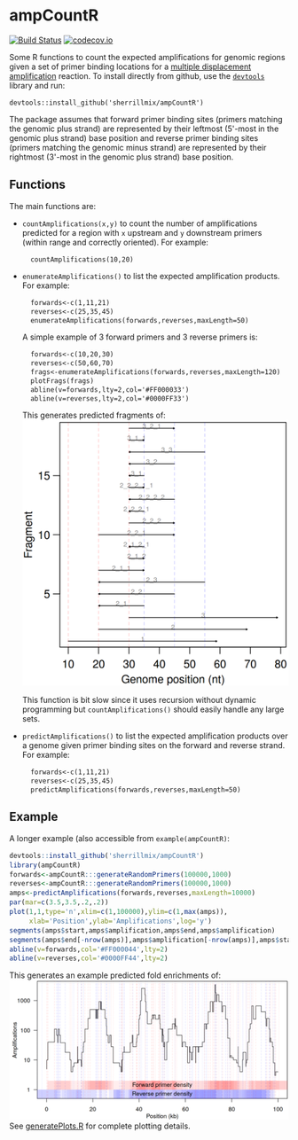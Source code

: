 # ampCountR

[![Build Status](https://travis-ci.org/sherrillmix/ampCountR.svg?branch=master)](https://travis-ci.org/sherrillmix/ampCountR)
[![codecov.io](https://codecov.io/github/sherrillmix/ampCountR/coverage.svg?branch=master)](https://codecov.io/github/sherrillmix/ampCountR?branch=master)


Some R functions to count the expected amplifications for genomic regions given a set of primer binding locations for a [multiple displacement amplification](http://en.wikipedia.org/wiki/Multiple_displacement_amplification) reaction. To install directly from github, use the [<code>devtools</code>](https://github.com/hadley/devtools) library and run:
```
devtools::install_github('sherrillmix/ampCountR')
```

The package assumes that forward primer binding sites (primers matching the genomic plus strand) are represented by their leftmost (5'-most in the genomic plus strand) base position and reverse primer binding sites (primers matching the genomic minus strand) are represented by their rightmost (3'-most in the genomic plus strand) base position.

## Functions

The main functions are:
* <code>countAmplifications(x,y)</code> to count the number of amplifications predicted for a region with <code>x</code> upstream and <code>y</code> downstream primers (within range and correctly oriented). For example:

        countAmplifications(10,20)

* <code>enumerateAmplifications()</code> to list the expected amplification products. For example:
    
        forwards<-c(1,11,21)
        reverses<-c(25,35,45)
        enumerateAmplifications(forwards,reverses,maxLength=50)
    
    A simple example of 3 forward primers and 3 reverse primers is:
    
        forwards<-c(10,20,30)
        reverses<-c(50,60,70)
        frags<-enumerateAmplifications(forwards,reverses,maxLength=120)
        plotFrags(frags)
        abline(v=forwards,lty=2,col='#FF000033')
        abline(v=reverses,lty=2,col='#0000FF33')
    
    This generates predicted fragments of:
    ![Predicted fragments from 3 forward, 3 reverse primers](example3x3primers.png)

    This function is bit slow since it uses recursion without dynamic programming but <code>countAmplifications()</code> should easily handle any large sets.

* <code>predictAmplifications()</code> to list the expected amplification products over a genome given primer binding sites on the forward and reverse strand. For example:

        forwards<-c(1,11,21)
        reverses<-c(25,35,45)
        predictAmplifications(forwards,reverses,maxLength=50)


## Example


A longer example (also accessible from <code>example(ampCountR)</code>:
```R
devtools::install_github('sherrillmix/ampCountR')
library(ampCountR)
forwards<-ampCountR:::generateRandomPrimers(100000,1000)
reverses<-ampCountR:::generateRandomPrimers(100000,1000)
amps<-predictAmplifications(forwards,reverses,maxLength=10000)
par(mar=c(3.5,3.5,.2,.2))
plot(1,1,type='n',xlim=c(1,100000),ylim=c(1,max(amps)),
     xlab='Position',ylab='Amplifications',log='y')
segments(amps$start,amps$amplification,amps$end,amps$amplification)
segments(amps$end[-nrow(amps)],amps$amplification[-nrow(amps)],amps$start[-1],amps$amplification[-1])
abline(v=forwards,col='#FF000044',lty=2)
abline(v=reverses,col='#0000FF44',lty=2)
```
This generates an example predicted fold enrichments of:
![Example of fold enrichment predictions](predictedEnrichmentExample.png)
See [generatePlots.R](generatePlots.R) for complete plotting details.

